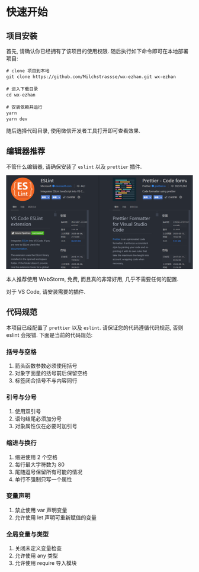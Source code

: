 # 快速开始

## 项目安装

首先, 请确认你已经拥有了该项目的使用权限. 随后执行如下命令即可在本地部署项目:

```shell
# clone 项目到本地
git clone https://github.com/Milchstrassse/wx-ezhan.git wx-ezhan

# 进入下载目录
cd wx-ezhan

# 安装依赖并运行
yarn
yarn dev
```

随后选择代码目录, 使用微信开发者工具打开即可查看效果.

## 编辑器推荐

不管什么编辑器, 请确保安装了 `eslint` 以及 `prettier` 插件.

![alt text](assets/index/image.png)

本人推荐使用 WebStorm, 免费, 而且真的非常好用, 几乎不需要任何的配置.

对于 VS Code, 请安装需要的插件.

## 代码规范

本项目已经配置了 `prettier` 以及 `eslint`. 请保证您的代码遵循代码规范, 否则 eslint 会报错. 下面是当前的代码规范:

### 括号与空格

1. 箭头函数参数必须使用括号
2. 对象字面量的括号前后保留空格
3. 标签闭合括号不与内容同行

### 引号与分号

1. 使用双引号
2. 语句结尾必须加分号
3. 对象属性仅在必要时加引号

### 缩进与换行

1. 缩进使用 2 个空格
2. 每行最大字符数为 80
3. 尾随逗号保留所有可能的情况
4. 单行不强制只写一个属性

### 变量声明

1. 禁止使用 var 声明变量
2. 允许使用 let 声明可重新赋值的变量

### 全局变量与类型

1. 关闭未定义变量检查
2. 允许使用 any 类型
3. 允许使用 require 导入模块
